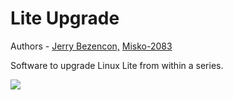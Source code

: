 Lite Upgrade 
=================

Authors - [Jerry Bezencon,](https://github.com/linuxlite/) [Misko-2083](https://github.com/Misko-2083/)

Software to upgrade Linux Lite from within a series.

![](http://i.imgur.com/p8wxrlQ.png)
